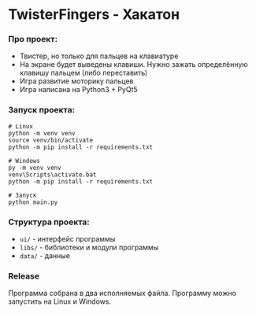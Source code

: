# TwisterFingers - Хакатон

### Про проект:
- Твистер, но только для пальцев на клавиатуре
- На экране будет выведены клавиши. Нужно зажать определённую клавишу пальцем (либо переставить)
- Игра развитие моторику пальцев
- Игра написана на Python3 + PyQt5

### Запуск проекта:
```shell
# Linux
python -m venv venv
source venv/bin/activate
python -m pip install -r requirements.txt

# Windows
py -m venv venv
venv\Scripts\activate.bat
python -m pip install -r requirements.txt

# Запуск
python main.py
```

### Структура проекта:
- `ui/` - интерфейс программы
- `libs/` - библиотеки и модули программы
- `data/` - данные 

### Release
Программа собрана в два исполняемых файла. Программу можно запустить на Linux и Windows. 
